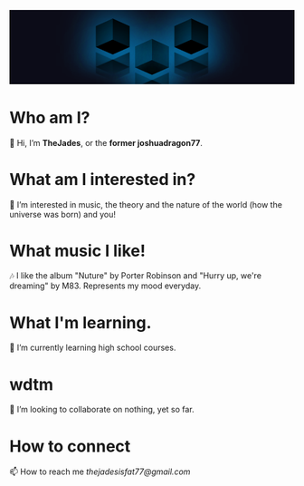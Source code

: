 ![Energetic;An image by TheJades](/Energetic1.png)
# Who am I?
  👋 Hi, I’m **TheJades**, or the **former joshuadragon77**.
# What am I interested in?
  👀 I’m interested in music, the theory and the nature of the world (how the universe was born) and you!
# What music I like!
  🎶 I like the album "Nuture" by Porter Robinson and "Hurry up, we're dreaming" by M83. Represents my mood everyday.
# What I'm learning.
  🌱 I’m currently learning high school courses.
# wdtm
  💞️ I’m looking to collaborate on nothing, yet so far.
# How to connect
  📫 How to reach me _thejadesisfat77@gmail.com_

<!---
joshuadragon77/joshuadragon77 is a ✨ special ✨ repository because its `README.md` (this file) appears on your GitHub profile.
You can click the Preview link to take a look at your changes.
--->
